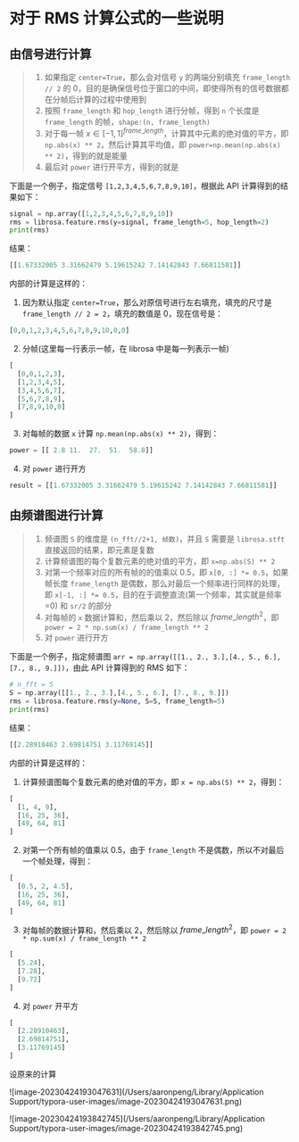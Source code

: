 # 对于 RMS 计算公式的一些说明

## 由信号进行计算

> 1. 如果指定 `center=True`，那么会对信号 `y` 的两端分别填充 `frame_length // 2` 的 0，目的是确保信号位于窗口的中间，即使得所有的信号数据都在分帧后计算的过程中使用到
> 2. 按照 `frame_length` 和 `hop_length` 进行分帧，得到 `n` 个长度是 `frame_length` 的帧，`shape:(n, frame_length)`
> 3. 对于每一帧 $x\in[-1,1]^{frame\_length}$，计算其中元素的绝对值的平方，即 `np.abs(x) ** 2`，然后计算其平均值，即 `power=np.mean(np.abs(x) ** 2)`，得到的就是能量
> 4. 最后对 `power` 进行开平方，得到的就是

下面是一个例子，指定信号 `[1,2,3,4,5,6,7,8,9,10]`，根据此 API 计算得到的结果如下：

```python
signal = np.array([1,2,3,4,5,6,7,8,9,10])
rms = librosa.feature.rms(y=signal, frame_length=5, hop_length=2)
print(rms)
```

结果：

```python
[[1.67332005 3.31662479 5.19615242 7.14142843 7.66811581]]
```

内部的计算是这样的：

1. 因为默认指定 `center=True`，那么对原信号进行左右填充，填充的尺寸是 `frame_length // 2 = 2`，填充的数值是 0，现在信号是：

```python
[0,0,1,2,3,4,5,6,7,8,9,10,0,0]
```

2. 分帧(这里每一行表示一帧，在 librosa 中是每一列表示一帧)

```python
[
  [0,0,1,2,3],
  [1,2,3,4,5],
  [3,4,5,6,7],
  [5,6,7,8,9],
  [7,8,9,10,0]
]
```

3. 对每帧的数据 `x`  计算 `np.mean(np.abs(x) ** 2)`，得到：

```python
power = [[ 2.8 11.  27.  51.  58.8]]
```

4. 对 `power` 进行开方

```python
result = [[1.67332005 3.31662479 5.19615242 7.14142843 7.66811581]]
```

## 由频谱图进行计算

> 1. 频谱图 `S` 的维度是 `(n_fft//2+1, 帧数)`，并且 `S` 需要是 `librosa.stft` 直接返回的结果，即元素是复数
> 2. 计算频谱图的每个复数元素的绝对值的平方，即 `x=np.abs(S) ** 2`
> 3. 对第一个频率对应的所有帧的的值乘以 0.5，即 `x[0, :] *= 0.5`，如果帧长度 `frame_length` 是偶数，那么对最后一个频率进行同样的处理，即 `x[-1, :] *= 0.5`，目的在于调整直流(第一个频率，其实就是频率=0) 和 `sr/2` 的部分
> 4. 对每帧的 `x` 数据计算和，然后乘以 2，然后除以 $frame\_length^2$，即 `power = 2 * np.sum(x) / frame_length ** 2`
> 5. 对 `power` 进行开方

下面是一个例子，指定频谱图 `arr = np.array([[1., 2., 3.],[4., 5., 6.], [7., 8., 9.]])`，由此 API 计算得到的 RMS 如下：

```python
# n_fft = 5
S = np.array([[1., 2., 3.],[4., 5., 6.], [7., 8., 9.]])
rms = librosa.feature.rms(y=None, S=S, frame_length=5)
print(rms)
```

结果：

```python
[[2.28910463 2.69814751 3.11769145]]
```

内部的计算是这样的：

1. 计算频谱图每个复数元素的绝对值的平方，即 `x = np.abs(S) ** 2`，得到：

```python
[
  [1, 4, 9],
  [16, 25, 36],
  [49, 64, 81]
]
```

2. 对第一个所有帧的值乘以 0.5，由于 `frame_length` 不是偶数，所以不对最后一个帧处理，得到：

```python
[
  [0.5, 2, 4.5],
  [16, 25, 36],
  [49, 64, 81]
]
```

3. 对每帧的数据计算和，然后乘以 2，然后除以 $frame\_length^2$，即 `power = 2 * np.sum(x) / frame_length ** 2`

```python
[
  [5.24],
  [7.28],
  [9.72]
]
```

4. 对 `power` 开平方

```python
[
  [2.28910463],
  [2.69814751], 
  [3.11769145]
]
```



设原来的计算



![image-20230424193047631](/Users/aaronpeng/Library/Application Support/typora-user-images/image-20230424193047631.png)

![image-20230424193842745](/Users/aaronpeng/Library/Application Support/typora-user-images/image-20230424193842745.png)

